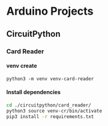 # Arduino Projects

## CircuitPython

### Card Reader
#### venv create
```python3 -m venv venv-card-reader```

#### Install dependencies
```bash
cd ./circuitpython/card_reader/
python3 source venv-cr/bin/activate
pip3 install -r requirements.txt
```


